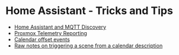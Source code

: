 # Home Assistant - Tricks and Tips

* [Home Assistant and MQTT Discovery](https://marcjenningsuk.github.io/Home-AssistantConfiguration/HAMQTTDisco)
* [Proxmox Telemetry Reporting](https://marcjenningsuk.github.io/Home-AssistantConfiguration/ProxmoxTelemetry)
* [Calendar offset events](https://marcjenningsuk.github.io/Home-AssistantConfiguration/CalendarEventOffset)
* [Raw notes on triggering a scene from a calendar description](https://github.com/MarcJenningsUK/Home-AssistantConfiguration/blob/master/docs/TriggerSceneFromCalendar.md)
